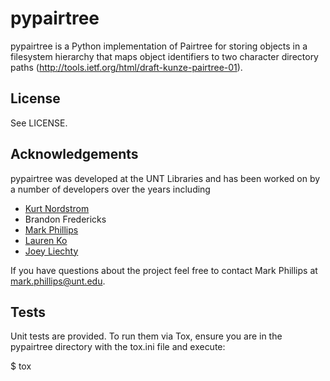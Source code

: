 # pypairtree

pypairtree is a Python implementation of Pairtree for storing objects
in a filesystem hierarchy that maps object identifiers to two character
directory paths (http://tools.ietf.org/html/draft-kunze-pairtree-01).

## License

See LICENSE.

## Acknowledgements

pypairtree was developed at the UNT Libraries and has been worked on
by a number of developers over the years including

- [Kurt Nordstrom](https://github.com/kurtnordstrom)
- Brandon Fredericks
- [Mark Phillips](https://github.com/vphill)
- [Lauren Ko](https://github.com/ldko)
- [Joey Liechty](https://github.com/yeahdef)

If you have questions about the project feel free to contact Mark Phillips
at mark.phillips@unt.edu.

## Tests

Unit tests are provided. To run them via Tox, ensure you are in the
pypairtree directory with the tox.ini file and execute:

$ tox
